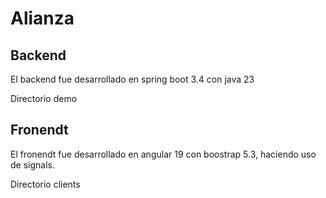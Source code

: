 # Alianza

## Backend

El backend fue desarrollado en spring boot 3.4 con java 23

Directorio demo

## Fronendt

El fronendt fue desarrollado en angular 19 con boostrap 5.3, haciendo uso de signals.

Directorio clients


